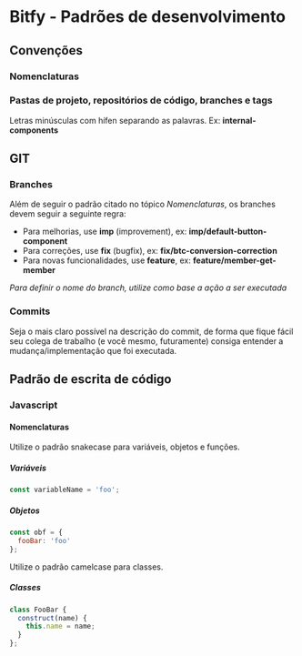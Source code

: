 # Bitfy - Padrões de desenvolvimento

## Convenções

### Nomenclaturas

### Pastas de projeto, repositórios de código, branches e tags
Letras minúsculas com hífen separando as palavras. Ex: **internal-components**

## GIT

### Branches
Além de seguir o padrão citado no tópico *Nomenclaturas*, os branches devem seguir a seguinte regra:

- Para melhorias, use **imp** (improvement), ex: **imp/default-button-component**
- Para correções, use **fix** (bugfix), ex: **fix/btc-conversion-correction**
- Para novas funcionalidades, use **feature**, ex: **feature/member-get-member**

*Para definir o nome do branch, utilize como base a ação a ser executada*

### Commits
Seja o mais claro possível na descrição do commit, de forma que fique fácil seu colega de trabalho (e você mesmo, futuramente) consiga entender a mudança/implementação que foi executada.

## Padrão de escrita de código

### Javascript

#### Nomenclaturas

Utilize o padrão snakecase para variáveis, objetos e funções.

##### Variáveis

```javascript
const variableName = 'foo';
```

##### Objetos

```javascript
const obf = {
  fooBar: 'foo'
};
```

Utilize o padrão camelcase para classes.

##### Classes

```javascript
class FooBar {
  construct(name) {
    this.name = name;
  }
};
```
